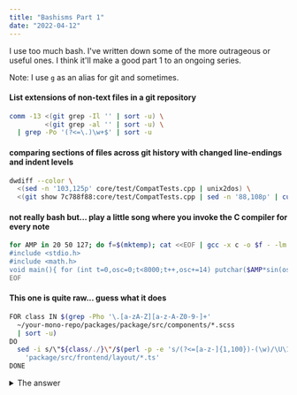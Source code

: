 ```yaml
---
title: "Bashisms Part 1"
date: "2022-04-12"
---
```


I use too much bash. I've written down some of the more outrageous or useful ones. I think it'll make a good part 1 to
an ongoing series.

Note: I use `g` as an alias for git and sometimes.

#### List extensions of non-text files in a git repository

```sh
comm -13 <(git grep -Il '' | sort -u) \
         <(git grep -al '' | sort -u) \
  | grep -Po '(?<=\.)\w+$' | sort -u
```

#### comparing sections of files across git history with changed line-endings and indent levels

```sh
dwdiff --color \
  <(sed -n '103,125p' core/test/CompatTests.cpp | unix2dos) \
  <(git show 7c788f88:core/test/CompatTests.cpp | sed -n '88,108p' | cut -b13-)
```

#### not really bash but... play a little song where you invoke the C compiler for every note

```sh
for AMP in 20 50 127; do f=$(mktemp); cat <<EOF | gcc -x c -o $f - -lm && $f | aplay; done
#include <stdio.h>
#include <math.h>
void main(){ for (int t=0,osc=0;t<8000;t++,osc+=14) putchar($AMP*sin(osc/255.0*2*3.14) + 128); }
EOF
```

#### This one is quite raw... guess what it does

```sh
FOR class IN $(grep -Pho '\.[a-zA-Z][a-z-A-Z0-9-]+'
  ~/your-mono-repo/packages/package/src/components/*.scss
  | sort -u)
DO
  sed -i s/\"${class/./}\"/$(perl -p -e 's/(?<=[a-z-]{1,100})-(\w)/\U\1/g' <<<"${class/./}")/ \
    'package/src/frontend/layout/*.ts'
DONE
```

<details>
  <summary>The answer</summary>
  Converts kebab-case identifiers to camelCased ones in typescript-react source code given some SCSS
</details>
